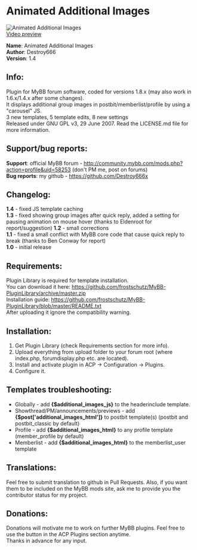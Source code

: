 **Animated Additional Images**
===============

![Animated Additional Images](https://raw.github.com/Destroy666x/MyBB-Animated-Additional-Images/master/preview1.png "Preview")  
[Video preview](https://youtu.be/HYQ77mNpIqY)  

**Name**: Animated Additional Images  
**Author**: Destroy666  
**Version**: 1.4  

**Info**:
---------

Plugin for MyBB forum software, coded for versions 1.8.x (may also work in 1.6.x/1.4.x after some changes).  
It displays additional group images in postbit/memberlist/profile by using a "carousel" JS.  
3 new templates, 5 template edits, 8 new settings  
Released under GNU GPL v3, 29 June 2007. Read the LICENSE.md file for more information.  

**Support/bug reports**: 
------------------------

**Support**: official MyBB forum - http://community.mybb.com/mods.php?action=profile&uid=58253 (don't PM me, post on forums)  
**Bug reports**: my github - https://github.com/Destroy666x  

**Changelog**:
--------------

**1.4** - fixed JS template caching  
**1.3** - fixed showing group images after quick reply, added a setting for pausing animation on mouse hover (thanks to Eldenroot for report/suggestion) 
**1.2** - small corrections  
**1.1** - fixed a small conflict with MyBB core code that cause quick reply to break (thanks to Ben Conway for report)  
**1.0** - initial release  

**Requirements**:
-----------------

Plugin Library is required for template installation.  
You can download it here: https://github.com/frostschutz/MyBB-PluginLibrary/archive/master.zip  
Installation guide: https://github.com/frostschutz/MyBB-PluginLibrary/blob/master/README.txt  
After uploading it ignore the compatibility warning.  

**Installation**:
-----------------

1. Get Plugin Library (check Requirements section for more info).
2. Upload everything from upload folder to your forum root (where index.php, forumdisplay.php etc. are located).
3. Install and activate plugin in ACP -> Configuration -> Plugins.
4. Configure it.

**Templates troubleshooting**:
------------------------------

* Globally - add **{$additional_images_js}** to the headerinclude template.
* Showthread/PM/announcements/previews - add **{$post['additional_images_html']}** to postbit template(s) (postbit and postbit_classic by default)
* Profile - add **{$additional_images_html}** to any profile template (member_profile by default)
* Memberlist - add **{$additional_images_html}** to the memberlist_user template

**Translations**:
-----------------

Feel free to submit translation to github in Pull Requests. Also, if you want them to be included on the MyBB mods site, ask me to provide you the contributor status for my project.

**Donations**:
-------------

Donations will motivate me to work on further MyBB plugins. Feel free to use the button in the ACP Plugins section anytime.  
Thanks in advance for any input.